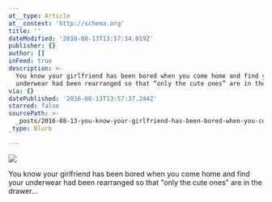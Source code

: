 ```yaml
---
at__type: Article
at__context: 'http://schema.org'
title: ''
dateModified: '2016-08-13T13:57:34.019Z'
publisher: {}
author: []
inFeed: true
description: >-
  You know your girlfriend has been bored when you come home and find your
  underwear had been rearranged so that “only the cute ones” are in the drawer…
via: {}
datePublished: '2016-08-13T13:57:37.244Z'
starred: false
sourcePath: >-
  _posts/2016-08-13-you-know-your-girlfriend-has-been-bored-when-you-come-home-a.md
_type: Blurb

---
```

![](https://the-grid-user-content.s3-us-west-2.amazonaws.com/adce6540-5830-4bc9-9e35-e7a42c8e860e.jpg)

You know your girlfriend has been bored when you come home and find your underwear had been rearranged so that "only the cute ones" are in the drawer...
